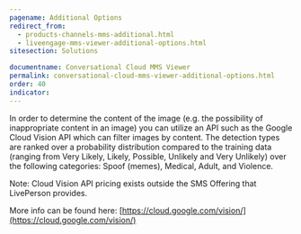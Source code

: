 ```yaml
---
pagename: Additional Options
redirect_from:
  - products-channels-mms-additional.html
  - liveengage-mms-viewer-additional-options.html
sitesection: Solutions

documentname: Conversational Cloud MMS Viewer
permalink: conversational-cloud-mms-viewer-additional-options.html
order: 40
indicator:
---
```


In order to determine the content of the image (e.g. the possibility of inappropriate content in an image) you can utilize an API such as the Google Cloud Vision API which can filter images by content. The detection types are ranked over a probability distribution compared to the training data (ranging from Very Likely, Likely, Possible, Unlikely and Very Unlikely)  over the following categories: Spoof (memes), Medical, Adult, and Violence.

Note: Cloud Vision API pricing exists outside the SMS Offering that LivePerson provides.

More info can be found here: [https://cloud.google.com/vision/](https://cloud.google.com/vision/)

